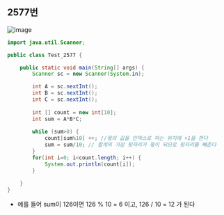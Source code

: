 ## 2577번
![image](https://user-images.githubusercontent.com/70584146/151686083-b98e6aa5-da16-45eb-a1b8-075cf932fe7f.png)

```java
import java.util.Scanner;

public class Test_2577 {

	public static void main(String[] args) {
		Scanner sc = new Scanner(System.in);

		int A = sc.nextInt();
		int B = sc.nextInt();
		int C = sc.nextInt();
		
		int [] count = new int[10];
		int sum = A*B*C;
		
		while (sum>0) {
			count[sum%10] ++; //몫의 값을 인덱스로 하는 위치에 +1을 한다
			sum = sum/10; // 합계의 가장 뒷자리가 몫이 되므로 뒷자리를 빼준다
		}
		for(int i=0; i<count.length; i++) {
			System.out.println(count[i]);
		}
		
	}
}
```
* 예를 들어 sum이 126이면 126 % 10 = 6 이고, 126 / 10 = 12 가 된다
